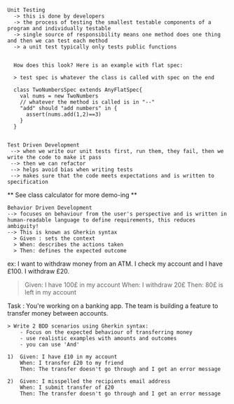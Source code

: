 

    Unit Testing
      -> this is done by developers
      -> the process of testing the smallest testable components of a program and individually testable
      -> single source of responsibility means one method does one thing and then we can test each method
      -> a unit test typically only tests public functions


      How does this look? Here is an example with flat spec:

      > test spec is whatever the class is called with spec on the end

      class TwoNumbersSpec extends AnyFlatSpec{
        val nums = new TwoNumbers
        // whatever the method is called is in "--"
        "add" should "add numbers" in {
          assert(nums.add(1,2)==3)
        }
      }
     

    Test Driven Development
     --> when we write our unit tests first, run them, they fail, then we write the code to make it pass
     --> then we can refactor
     --> helps avoid bias when writing tests
     --> makes sure that the code meets expectations and is written to specification

  ** See class calculator for more demo-ing **
  

    Behavior Driven Development 
    --> focuses on behaviour from the user's perspective and is written in human-readable language to define requirements, this reduces ambiguity!
    --> This is known as Gherkin syntax
      > Given : sets the context
      > When: describes the actions taken 
      > Then: defines the expected outcome
      
   ex: I want to withdraw money from an ATM. I check my account and I have £100. I withdraw £20.
   > Given: I have 100£ in my account
   > When: I withdraw 20£
   > Then: 80£ is left in my account 
    
   Task : You're working on a banking app. The team is building a feature to transfer money between accounts.

    > Write 2 BDD scenarios using Gherkin syntax:
        - Focus on the expected behaviour of transferring money
        - use realistic examples with amounts and outcomes
        - you can use 'And'

    1)  Given: I have £10 in my account 
        When: I transfer £20 to my friend
        Then: The transfer doesn't go through and I get an error message 

    2)  Given: I misspelled the recipients email address
        When: I submit transfer of £20
        Then: The transfer doesn't go through and I get an error message

